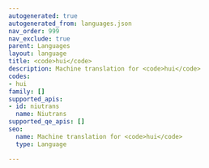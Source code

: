 ```yaml
---
autogenerated: true
autogenerated_from: languages.json
nav_order: 999
nav_exclude: true
parent: Languages
layout: language
title: <code>hui</code>
description: Machine translation for <code>hui</code>
codes:
- hui
family: []
supported_apis:
- id: niutrans
  name: Niutrans
supported_qe_apis: []
seo:
  name: Machine translation for <code>hui</code>
  type: Language

---
```


